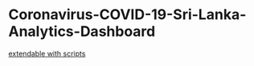 # Coronavirus-COVID-19-Sri-Lanka-Analytics-Dashboard


[extendable with scripts](http://covidlanka.tk)
